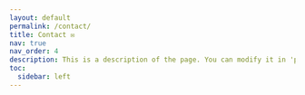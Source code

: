 ```yaml
---
layout: default
permalink: /contact/
title: Contact ✉
nav: true
nav_order: 4
description: This is a description of the page. You can modify it in 'pages/_cv.md'. You can also change or remove the top pdf download button.
toc:
  sidebar: left
---
```

